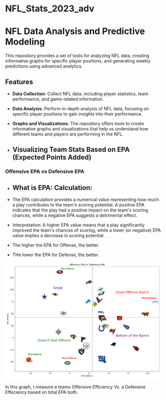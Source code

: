 # NFL_Stats_2023_adv


# NFL Data Analysis and Predictive Modeling

This repository provides a set of tools for analyzing NFL data, creating informative graphs for specific player positions, and generating weekly predictions using advanced analytics.

## Features

- **Data Collection**: Collect NFL data, including player statistics, team performance, and game-related information.

- **Data Analysis**: Perform in-depth analysis of NFL data, focusing on specific player positions to gain insights into their performance.

- **Graphs and Visualizations**: The repository offers tools to create informative graphs and visualizations that help us understand how different teams and players are performing in the NFL.

- ## Visualizing Team Stats Based on EPA (Expected Points Added)


### Offensive EPA vs Defensive EPA

- ## What is EPA: Calculation:
- The EPA calculation provides a numerical value representing how much a play contributes to the team's scoring potential. A positive EPA indicates that the play had a positive impact on the team's scoring chances, while a negative EPA suggests a detrimental effect.

- Interpretation: A higher EPA value means that a play significantly improved the team's chances of scoring, while a lower (or negative) EPA value implies a decrease in scoring potential.
- The higher the EPA for Offense, the better.
- THe lower the EPA for Defense, the better.

![Total EPA Graph](total_epa.png)


In this graph, I measure a teams Offensive Efficiency Vs. a Defensive Effeciency based on total EPA both.

